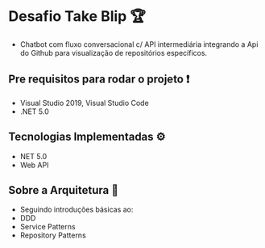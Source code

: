 
# Desafio Take Blip 🏆

-   Chatbot com fluxo conversacional c/ API intermediária integrando a Api do Github para visualização de repositórios específicos.

## [](https://github.com/rick9141/challenger-takeblip-chatbot#para-rodar-esse-projeto-voc%C3%AA-vai-precisar-das-seguintes-ferramentas-exclamation)Pre requisitos para rodar o projeto  ❗

-   Visual Studio 2019, Visual Studio Code
-   .NET 5.0

## [](https://github.com/rick9141/challenger-takeblip-chatbot#tecnologias-implementadas-)Tecnologias Implementadas  ⚙

-   NET 5.0
-   Web API

## [](https://github.com/rick9141/challenger-takeblip-chatbot#arquitetura-%EF%B8%8F)Sobre a Arquitetura  📐

-   Seguindo introduções básicas ao:
-   DDD
-   Service Patterns
-   Repository Patterns

